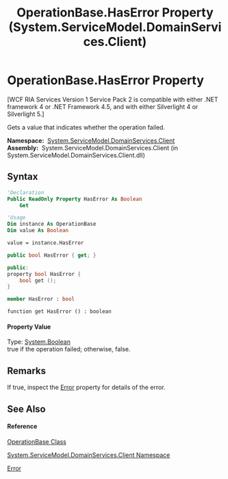 ﻿---
title: OperationBase.HasError Property  (System.ServiceModel.DomainServices.Client)
TOCTitle: HasError Property
ms:assetid: P:System.ServiceModel.DomainServices.Client.OperationBase.HasError
ms:mtpsurl: https://msdn.microsoft.com/en-us/library/system.servicemodel.domainservices.client.operationbase.haserror(v=VS.91)
ms:contentKeyID: 28755739
ms.date: 01/27/2012
mtps_version: v=VS.91
f1_keywords:
- System.ServiceModel.DomainServices.Client.OperationBase.HasError
- System.ServiceModel.DomainServices.Client.OperationBase.get_HasError
dev_langs:
- CSharp
- JScript
- VB
- FSharp
- c++
api_location:
- System.ServiceModel.DomainServices.Client.dll
api_name:
- System.ServiceModel.DomainServices.Client.OperationBase.get_HasError
- System.ServiceModel.DomainServices.Client.OperationBase.HasError
api_type:
- Managed
topic_type:
- apiref
- kbSyntax
product_family_name: VS
ROBOTS: INDEX,FOLLOW
---

# OperationBase.HasError Property

\[WCF RIA Services Version 1 Service Pack 2 is compatible with either .NET framework 4 or .NET Framework 4.5, and with either Silverlight 4 or Silverlight 5.\]

Gets a value that indicates whether the operation failed.

**Namespace:**  [System.ServiceModel.DomainServices.Client](ff422479\(v=vs.91\).md)  
**Assembly:**  System.ServiceModel.DomainServices.Client (in System.ServiceModel.DomainServices.Client.dll)

## Syntax

``` vb
'Declaration
Public ReadOnly Property HasError As Boolean
    Get
```

``` vb
'Usage
Dim instance As OperationBase
Dim value As Boolean

value = instance.HasError
```

``` csharp
public bool HasError { get; }
```

``` c++
public:
property bool HasError {
    bool get ();
}
```

``` fsharp
member HasError : bool
```

``` jscript
function get HasError () : boolean
```

#### Property Value

Type: [System.Boolean](https://msdn.microsoft.com/en-us/library/a28wyd50)  
true if the operation failed; otherwise, false.  

## Remarks

If true, inspect the [Error](ff422735\(v=vs.91\).md) property for details of the error.

## See Also

#### Reference

[OperationBase Class](ff422405\(v=vs.91\).md)

[System.ServiceModel.DomainServices.Client Namespace](ff422479\(v=vs.91\).md)

[Error](ff422735\(v=vs.91\).md)

